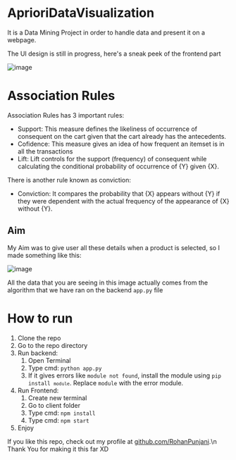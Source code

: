 # AprioriDataVisualization

It is a Data Mining Project in order to handle data and present it on a webpage.

The UI design is still in progress, here's a sneak peek of the frontend part

![image](https://user-images.githubusercontent.com/48467821/116661465-19611e00-a9b2-11eb-8727-2ffcbe280364.png)


# Association Rules

Association Rules has 3 important rules:

- Support: This measure defines the likeliness of occurrence of consequent on the cart given that the cart already has the antecedents.
- Cofidence: This measure gives an idea of how frequent an itemset is in all the transactions
- Lift: Lift controls for the support (frequency) of consequent while calculating the conditional probability of occurrence of {Y} given {X}.

There is another rule known as conviction: 
- Conviction: It compares the probability that {X} appears without {Y} if they were dependent with the actual frequency of the appearance of {X} without {Y}.

## Aim

My Aim was to give user all these details when a product is selected, so I made something like this:

![image](https://user-images.githubusercontent.com/48467821/116661614-5af1c900-a9b2-11eb-9bde-6235e38cce0c.png)

All the data that you are seeing in this image actually comes from the algorithm that we have ran on the backend <code>app.py</code> file

# How to run

1. Clone the repo
2. Go to the repo directory
3. Run backend:
    1. Open Terminal
    2. Type cmd: `python app.py`
    3. If it gives errors like `module not found`, install the module using <code>pip install `module`</code>. Replace `module` with the error module.
4. Run Frontend:
    1. Create new terminal
    2. Go to client folder
    3. Type cmd: `npm install`
    4. Type cmd: `npm start`
5. Enjoy

If you like this repo, check out my profile at [github.com/RohanPunjani](https://github.com/RohanPunjani).\n
Thank You for making it this far XD
